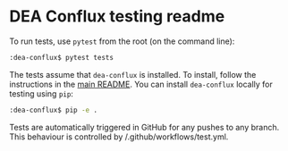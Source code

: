 # DEA Conflux testing readme

To run tests, use `pytest` from the root (on the command line):

```bash
:dea-conflux$ pytest tests
```

The tests assume that `dea-conflux` is installed. To install, follow the instructions in the [main README](../README.md). You can install `dea-conflux` locally for testing using `pip`:

```bash
:dea-conflux$ pip -e .
```

Tests are automatically triggered in GitHub for any pushes to any branch. This behaviour is controlled by /.github/workflows/test.yml.
